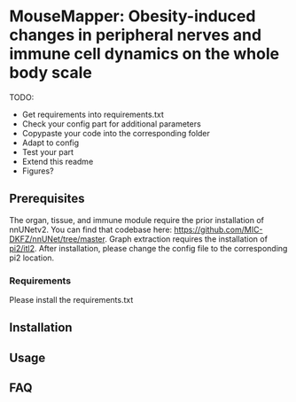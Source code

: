 # MouseMapper: Obesity-induced changes in peripheral nerves and immune cell dynamics on the whole body scale
TODO: 
- Get requirements into requirements.txt
- Check your config part for additional parameters
- Copypaste your code into the corresponding folder
- Adapt to config
- Test your part
- Extend this readme
- Figures?

## Prerequisites 
The organ, tissue, and immune module require the prior installation of nnUNetv2. You can find that codebase here: https://github.com/MIC-DKFZ/nnUNet/tree/master.
Graph extraction requires the installation of [pi2/itl2](https://github.com/arttumiettinen/pi2). After installation, please change the config file to the corresponding pi2 location.
### Requirements
Please install the requirements.txt
## Installation

## Usage

## FAQ

